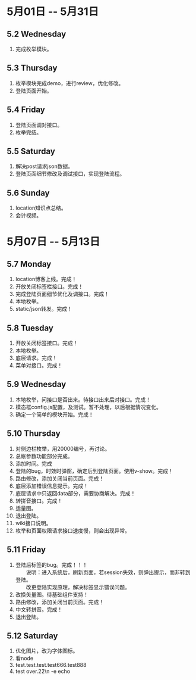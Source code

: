 # 5月01日 -- 5月31日

## 5.2 Wednesday
1. 完成枚举模块。

## 5.3 Thursday
1. 枚举模块完成demo，进行review，优化修改。
2. 登陆页面开始。

## 5.4 Friday
1. 登陆页面调对接口。
2. 枚举完结。

## 5.5 Saturday
1. 解决post请求json数据。
2. 登陆页面细节修改及调试接口，实现登陆流程。

## 5.6 Sunday
1. location知识点总结。
2. 会计视频。

# 5月07日 -- 5月13日

## 5.7 Monday
1. location博客上线。完成！
2. 开放关闭标签栏接口。完成！
3. 完成登陆页面细节优化及调接口。完成！
4. 本地枚举。
5. static/json转发。完成！

## 5.8 Tuesday
1. 开放关闭标签接口。完成！
2. 本地枚举。
3. 底层请求。完成！
4. 菜单对接口。完成！

## 5.9 Wednesday
1. 本地枚举，问接口是否出来。待接口出来后对接口。完成！
2. 模态框config.js配置，及测试。暂不处理，以后根据情况变化。
3. 确定一个简单的模块开始。完成！

## 5.10 Thursday
1. 对侧边栏枚举，用20000编号，再讨论。
2. 总帐参数功能部分完成。
3. 添加时间。完成
4. 登陆的bug，时效时弹窗，确定后到登陆页面。使用v-show。完成！
5. 路由修改，添加关闭当前页面。完成！
6. 底层添加错误信息提示。完成！
7. 底层请求中只返回data部分，需要协商解决。完成！
8. 转拼音接口。完成！
9. 适量图。
10. 退出登陆。
11. wiki接口说明。
12. 枚举和页面权限请求接口速度慢，则会出现异常。

## 5.11 Friday
1. 登陆后标签的bug。完成！！！  
　　说明：进入系统后，刷新页面，若session失效，则弹出提示，而非转到登陆。  
　　改更登陆实现原理，解决标签显示错误问题。
2. 改换矢量图。待基础组件支持！
3. 路由修改，添加关闭当前页面。完成！
4. 中文转拼音。完成！
5. 退出登陆。

## 5.12 Saturday
1. 优化图片，改为字体图标。
2. 看node
3. test.test.test.test666.test888
4. test over.22\n -e echo